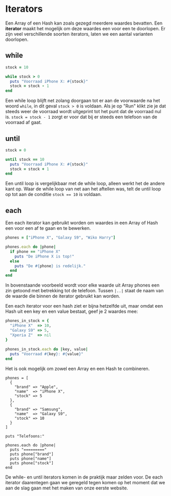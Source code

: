 # Iterators

Een Array of een Hash kan zoals gezegd meerdere waardes bevatten. Een **iterator**
maakt het mogelijk om deze waardes een voor een te doorlopen. Er zijn veel verschillende
soorten iterators, laten we een aantal varianten doorlopen.

## while

```ruby runnable
stock = 10

while stock > 0
  puts "Voorraad iPhone X: #{stock}"
  stock = stock - 1
end
```

Een while loop blijft net zolang doorgaan tot er aan de voorwaarde na het woord
`while`, in dit geval `stock > 0` is voldaan. Als je op "Run" klikt zie je dat
steeds weer de voorraad wordt uitgeprint tot het punt dat de voorraad nul is.
`stock = stock - 1` zorgt er voor dat bij er steeds een telefoon van de voorraad
af gaat.

## until

```ruby runnable
stock = 0

until stock == 10
  puts "Voorraad iPhone X: #{stock}"
  stock = stock + 1
end
```

Een until loop is vergelijkbaar met de while loop, alleen werkt het de andere kant
op. Waar de while loop van net aan het aftellen was, telt de until loop op tot aan
de conditie `stock == 10` is voldaan.

## each

Een each iterator kan gebruikt worden om waardes in een Array of Hash een voor een
af te gaan en te bewerken.

```ruby runnable
phones = ["iPhone X", "Galaxy S9", "Wiko Harry"]

phones.each do |phone|
  if phone == "iPhone X"
    puts "De iPhone X is top!"
  else
    puts "De #{phone} is redelijk."
  end
end
```

In bovenstaande voorbeeld wordt voor elke waarde uit Array phones een zin getoond
met betrekking tot de telefoon. Tussen `|..|` staat de naam van de waarde die binnen
de iterator gebruikt kan worden.

Een each iterator voor een hash ziet er bijna hetzelfde uit, maar omdat een Hash
uit een key en een value bestaat, geef je 2 waardes mee:

```ruby runnable
phones_in_stock = {
  "iPhone X"  => 10,
  "Galaxy S9" => 5,
  "Xperia Z"  => nil
}
  
phones_in_stock.each do |key, value|
  puts "Voorraad #{key}: #{value}"
end
```

Het is ook mogelijk om zowel een Array en een Hash te combineren.

```
phones = [
  {
    "brand" => "Apple",
    "name"  => "iPhone X",
    "stock" => 5
  },
  {
    "brand" => "Samsung",
    "name"  => "Galaxy S9",
    "stock" => 10
  }
]

puts "Telefoons:"

phones.each do |phone|
  puts "========="
  puts phone["brand"]
  puts phone["name"]
  puts phone["stock"]
end
```

De while- en until iterators komen in de praktijk maar zelden voor. De each iterator
daarentegen gaan we geregeld tegen komen op het moment dat we aan de slag gaan met
het maken van onze eerste website.

